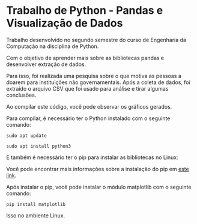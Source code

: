 # Trabalho de Python - Pandas e Visualização de Dados
<!DOCTYPE html>
<html>
<body>
    <p>Trabalho desenvolvido no segundo semestre do curso de Engenharia da Computação na disciplina de Python.</p>
    <p>Com o objetivo de aprender mais sobre as bibliotecas pandas e desenvolver extração de dados.</p>
    <p>Para isso, foi realizada uma pesquisa sobre o que motiva as pessoas a doarem para instituições não governamentais. Após a coleta de dados, foi extraído o arquivo CSV que foi usado para análise e tirar algumas conclusões.</p>
    <p>Ao compilar este código, você pode observar os gráficos gerados.</p>
    <p>Para compilar, é necessário ter o Python instalado com o seguinte comando:</p>
    <pre><code>sudo apt update</code></pre>
     <pre><code>sudo apt install python3</code></pre>
    <p>E também é necessário ter o pip para instalar as bibliotecas no Linux:</p>
    <p>Você pode encontrar mais informações sobre a instalação do pip em <a href="https://linuxconfig.org/install-pip-on-linux">este link</a>.</p>
    <p>Após instalar o pip, você pode instalar o módulo matplotlib com o seguinte comando:</p>
    <pre><code>pip install matplotlib</code></pre>
    <p>Isso no ambiente Linux.</p>
    
</body>
</html>
